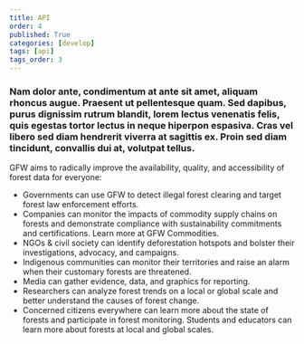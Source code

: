 ```yaml
---
title: API
order: 4
published: True
categories: [develop]
tags: [api]
tags_order: 3
---
```

<h3>Nam dolor ante, condimentum at ante sit amet, aliquam rhoncus augue. Praesent ut pellentesque quam. Sed dapibus, purus dignissim rutrum blandit, lorem lectus venenatis felis, quis egestas tortor lectus in neque hiperpon espasiva.  Cras vel libero sed diam hendrerit viverra at sagittis ex. Proin sed diam tincidunt, convallis dui at, volutpat tellus.</h3>
<p>GFW aims to radically improve the availability, quality, and accessibility of forest data for everyone:</p>
<ul>
  <li>Governments can use GFW to detect illegal forest clearing and target forest law enforcement efforts.</li>
  <li>Companies can monitor the impacts of commodity supply chains on forests and demonstrate compliance with sustainability commitments and certifications. Learn more at GFW Commodities.</li>
  <li>NGOs & civil society can identify deforestation hotspots and bolster their investigations, advocacy, and campaigns.</li>
  <li>Indigenous communities can monitor their territories and raise an alarm when their customary forests are threatened.</li>
  <li>Media can gather evidence, data, and graphics for reporting.</li>
  <li>Researchers can analyze forest trends on a local or global scale and better understand the causes of forest change.</li>
  <li>Concerned citizens everywhere can learn more about the state of forests and participate in forest monitoring. Students and educators can learn more about forests at local and global scales.</li>
</ul>
